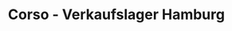 ---
title: "Corso - Verkaufslager Hamburg"
url: /hamburg/corso-verkaufslager-hamburg/
shop: Kramladen
---